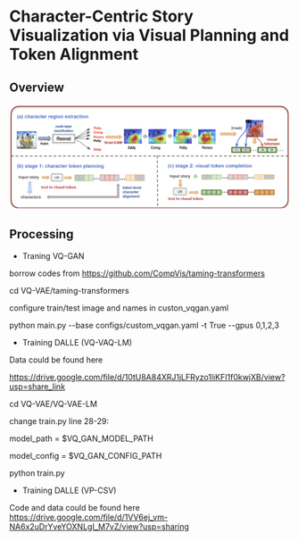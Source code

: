 # Character-Centric Story Visualization via Visual Planning and Token Alignment
 

## Overview
<img src="image/overall.png" width="600">


## Processing
- Traning VQ-GAN

borrow codes from https://github.com/CompVis/taming-transformers

cd VQ-VAE/taming-transformers

configure train/test image and names in custon_vqgan.yaml

python main.py --base configs/custom_vqgan.yaml -t True --gpus 0,1,2,3


- Training DALLE (VQ-VAQ-LM)

Data could be found here

https://drive.google.com/file/d/10tU8A84XRJ1jLFRyzo1liKFI1f0kwjXB/view?usp=share_link


cd VQ-VAE/VQ-VAE-LM

change train.py line 28-29:

model_path = $VQ_GAN_MODEL_PATH 

model_config = $VQ_GAN_CONFIG_PATH 

python train.py


- Training DALLE (VP-CSV)

Code and data could be found here https://drive.google.com/file/d/1VV6ej_vm-NA6x2uDrYveYOXNLgI_M7vZ/view?usp=sharing



